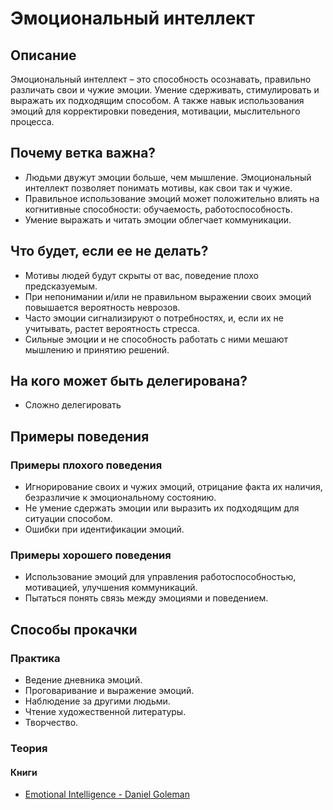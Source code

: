 # Эмоциональный интеллект
## Описание
Эмоциональный интеллект – это способность осознавать, правильно различать свои и чужие эмоции. 
Умение сдерживать, стимулировать и выражать их подходящим способом. 
А также навык использования эмоций для корректировки поведения, мотивации, мыслительного процесса.

## Почему ветка важна?
- Людьми двужут эмоции больше, чем мышление. Эмоциональный интеллект позволяет понимать мотивы, как свои так и чужие.
- Правильное использование эмоций может положительно влиять на когнитивные способности: обучаемость, работоспособность.
- Умение выражать и читать эмоции облегчает коммуникации.

## Что будет, если ее не делать?
- Мотивы людей будут скрыты от вас, поведение плохо предсказуемым.
- При непонимании и/или не правильном выражении своих эмоций повышается вероятность неврозов.
- Часто эмоции сигнализируют о потребностях, и, если их не учитывать, растет вероятность стресса.
- Сильные эмоции и не способность работать с ними мешают мышлению и принятию решений.

## На кого может быть делегирована?
- Сложно делегировать

## Примеры поведения
### Примеры плохого поведения
- Игнорирование своих и чужих эмоций, отрицание факта их наличия, безразличие к эмоциональному состоянию.
- Не умение сдержать эмоции или выразить их подходящим для ситуации способом.
- Ошибки при идентификации эмоций.

### Примеры хорошего поведения
- Использование эмоций для управления работоспособностью, мотивацией, улучшения коммуникаций.
- Пытаться понять связь между эмоциями и поведением.

## Способы прокачки
### Практика
- Ведение дневника эмоций. 
- Проговаривание и выражение эмоций. 
- Наблюдение за другими людьми. 
- Чтение художественной литературы. 
- Творчество.

### Теория
#### Книги
- [Emotional Intelligence - Daniel Goleman](https://www.amazon.com/Emotional-Intelligence-10th-Anniversary-Matter/dp/055380491X/)
